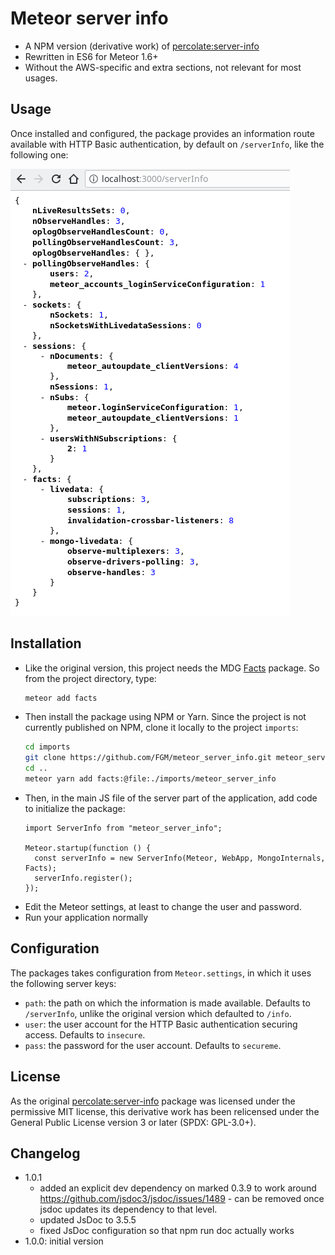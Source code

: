 # Meteor server info

- A NPM version (derivative work) of [percolate:server-info]
- Rewritten in ES6 for Meteor 1.6+
- Without the AWS-specific and extra sections, not relevant for most usages.


## Usage

Once installed and configured, the package provides an information route 
available with HTTP Basic authentication, by default on `/serverInfo`, like the
following one:

![screenshot]


## Installation

- Like the original version, this project needs the MDG [Facts] package. So from the
project directory, type:
  ```bash
  meteor add facts
  ```
- Then install the package using NPM or Yarn. Since the project is not currently
  published on NPM, clone it locally to the project `imports`:
  ```bash
  cd imports
  git clone https://github.com/FGM/meteor_server_info.git meteor_server_info
  cd .. 
  meteor yarn add facts:@file:./imports/meteor_server_info
  ```
- Then, in the main JS file of the server part of the application, add code to
  initialize the package: 
    ```ecmascript 6
    import ServerInfo from "meteor_server_info";
    
    Meteor.startup(function () {
      const serverInfo = new ServerInfo(Meteor, WebApp, MongoInternals, Facts);
      serverInfo.register();
    });
    ```
- Edit the Meteor settings, at least to change the user and password.
- Run your application normally

## Configuration

The packages takes configuration from `Meteor.settings`, in which it uses the
following server keys:

- `path`: the path on which the information is made available. Defaults to 
  `/serverInfo`, unlike the original version which defaulted to `/info`.
- `user`: the user account for the HTTP Basic authentication securing access.
  Defaults to `insecure`.
- `pass`: the password for the user account. Defaults to `secureme`.

[percolate:server-info]: https://atmospherejs.com/percolate/server-info
[Facts]: https://atmospherejs.com/meteor/facts
[screenshot]: screenshot-todos.png


## License

As the original [percolate:server-info] package was licensed under the 
permissive MIT license, this derivative work has been relicensed under the
General Public License version 3 or later (SPDX: GPL-3.0+).  

## Changelog

* 1.0.1
  * added an explicit dev dependency on marked 0.3.9 to work around 
    https://github.com/jsdoc3/jsdoc/issues/1489 - can be removed once jsdoc
    updates its dependency to that level.
  * updated JsDoc to 3.5.5
  * fixed JsDoc configuration so that npm run doc actually works
* 1.0.0: initial version
